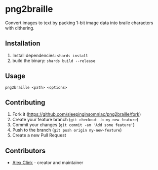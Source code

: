 # png2braille

Convert images to text by packing 1-bit image data into braile characters with dithering.

## Installation

1. Install dependencies: `shards install`
2. build the binary: `shards build --release`

## Usage

`png2braille <path> <options>`

## Contributing

1. Fork it (<https://github.com/sleepinginsomniac/png2braille/fork>)
2. Create your feature branch (`git checkout -b my-new-feature`)
3. Commit your changes (`git commit -am 'Add some feature'`)
4. Push to the branch (`git push origin my-new-feature`)
5. Create a new Pull Request

## Contributors

- [Alex Clink](https://github.com/your-github-user) - creator and maintainer
